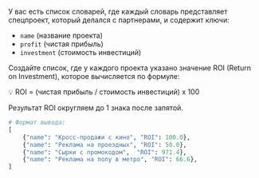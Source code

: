 У вас есть список словарей, где каждый словарь представляет спецпроект, который делался с партнерами, и содержит ключи:
- `name` (название проекта)
- `profit` (чистая прибыль)
- `investment` (стоимость инвестиций)

Создайте список, где у каждого проекта указано значение ROI (Return on Investment), которое вычисляется по формуле:

💡 ROI = (чистая прибыль / стоимость инвестиций) x 100

 Результат ROI округляем до 1 знака после запятой.

```python
# Формат вывода:
[
    {"name": "Кросс-продажи с кино", "ROI": 100.0},
    {"name": "Реклама на проездных", "ROI": 50.0},
    {"name": "Сырки с промокодом",  "ROI": 971.4},
    {"name": "Реклама на полу в метро", "ROI": 66.6},
]  
```